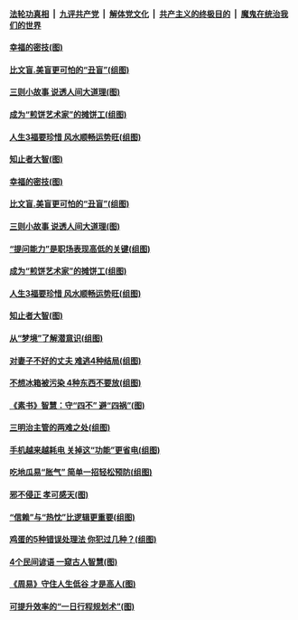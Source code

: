 

####  [法轮功真相](../../../../basic/blob/master/README.md?t=08301803) &nbsp;|&nbsp; [九评共产党](../../../../9ping.md/blob/master/README.md?t=08301803) &nbsp;|&nbsp; [解体党文化](../../../../jtdwh.md/blob/master/README.md?t=08301803)  &nbsp;|&nbsp; [共产主义的终极目的](../../../../gczydzjmd.md/blob/master/README.md?t=08301803) &nbsp;|&nbsp; [魔鬼在统治我们的世界](../../../../mgztzwmdsj.md/blob/master/README.md?t=08301803) 

#### [幸福的密技(图)](../pages/p8/944591.md?t=08301803) 

#### [比文盲.美盲更可怕的“丑盲”(组图)](../pages/p8/944516.md?t=08301803) 

#### [三则小故事 说透人间大道理(图)](../pages/p8/944151.md?t=08301803) 

#### [成为“煎饼艺术家”的摊饼工(组图)](../pages/p8/944141.md?t=08301803) 

#### [人生3福要珍惜 风水顺畅运势旺(组图)](../pages/p8/944492.md?t=08301803) 

#### [知止者大智(图)](../pages/p8/944137.md?t=08301803) 

#### [幸福的密技(图)](../pages/p8/944591.md?t=08301803) 

#### [比文盲.美盲更可怕的“丑盲”(组图)](../pages/p8/944516.md?t=08301803) 

#### [三则小故事 说透人间大道理(图)](../pages/p8/944151.md?t=08301803) 

#### [“提问能力”是职场表现高低的关键(组图)](../pages/p8/944549.md?t=08301803) 

#### [成为“煎饼艺术家”的摊饼工(组图)](../pages/p8/944141.md?t=08301803) 

#### [人生3福要珍惜 风水顺畅运势旺(组图)](../pages/p8/944492.md?t=08301803) 

#### [知止者大智(图)](../pages/p8/944137.md?t=08301803) 

#### [从“梦境”了解潜意识(组图)](../pages/p8/944426.md?t=08301803) 

#### [对妻子不好的丈夫 难逃4种结局(组图)](../pages/p8/944424.md?t=08301803) 

#### [不想冰箱被污染 4种东西不要放(组图)](../pages/p8/944394.md?t=08301803) 

#### [《素书》智慧：守“四不” 避“四祸”(图)](../pages/p8/943436.md?t=08301803) 

#### [三明治主管的两难之处(组图)](../pages/p8/944314.md?t=08301803) 

#### [手机越来越耗电 关掉这“功能”更省电(组图)](../pages/p8/944294.md?t=08301803) 

#### [吃地瓜易“胀气” 简单一招轻松预防(组图)](../pages/p8/944266.md?t=08301803) 

#### [邪不侵正 孝可感天(图)](../pages/p8/944157.md?t=08301803) 

#### [“信赖”与“热忱”比逻辑更重要(组图)](../pages/p8/944200.md?t=08301803) 

#### [鸡蛋的5种错误处理法 你犯过几种？(组图)](../pages/p8/944171.md?t=08301803) 

#### [4个民间谚语 一窥古人智慧(图)](../pages/p8/943494.md?t=08301803) 

#### [《周易》守住人生低谷 才是高人(图)](../pages/p8/943655.md?t=08301803) 

#### [可提升效率的“一日行程规划术”(图)](../pages/p8/944108.md?t=08301803) 

